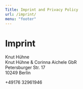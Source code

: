 ```yaml
---
Title: Imprint and Privacy Policy
url: /imprint/
menu: "footer"
---
```

# Imprint

Knut Hühne <br/>
Knut Hühne & Corinna Aichele GbR <br/>
Petersburger Str. 17 <br/>
10249 Berlin <br/>

+49176 32961946